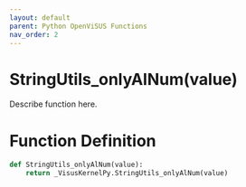 ```yaml
---
layout: default
parent: Python OpenViSUS Functions
nav_order: 2
---
```


# StringUtils_onlyAlNum(value)

Describe function here.

# Function Definition

```python
def StringUtils_onlyAlNum(value):
    return _VisusKernelPy.StringUtils_onlyAlNum(value)
```